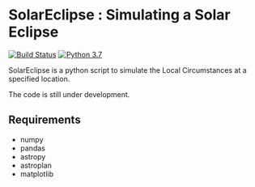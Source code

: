 # SolarEclipse : Simulating a Solar Eclipse #

[![Build Status](https://img.shields.io/badge/release-0.1-orange)](https://github.com/sPaMFouR/NightSkyPlan)
[![Python 3.7](https://img.shields.io/badge/python-3.7.2-brightgreen.svg)](https://www.python.org/downloads/release/python-372/)

SolarEclipse is a python script to simulate the Local Circumstances at a specified location.

The code is still under development.

<!Authors
-------

* **Avinash Singh** (IIA, Bengaluru)

-->
Requirements
-------

- numpy
- pandas
- astropy
- astroplan
- matplotlib

